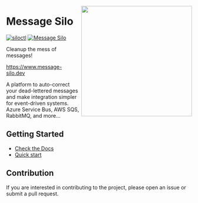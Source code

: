 <img width=300 height=300 src="https://www.message-silo.dev/assets/images/logo/logo.svg" align="right"></img>
# Message Silo

[![siloctl](https://github.com/MessageSilo/MessageSilo/actions/workflows/siloctl-build.yml/badge.svg)](https://github.com/MessageSilo/MessageSilo/actions/workflows/siloctl-build.yml)
[![Message Silo](https://github.com/MessageSilo/MessageSilo/actions/workflows/message-silo-build.yml/badge.svg)](https://github.com/MessageSilo/MessageSilo/actions/workflows/message-silo-build.yml)

Cleanup the mess of messages!

https://www.message-silo.dev

A platform to auto-correct your dead-lettered messages and make integration simpler for event-driven systems.
Azure Service Bus, AWS SQS, RabbitMQ, and more...

## Getting Started
- [Check the Docs](https://github.com/MessageSilo/MessageSilo/wiki)
- [Quick start](https://github.com/MessageSilo/MessageSilo/wiki/01.-Getting-Started)









## Contribution
If you are interested in contributing to the project, please open an issue or submit a pull request.
